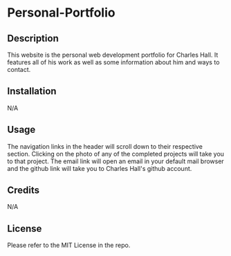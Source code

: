 # Personal-Portfolio

## Description 

This website is the personal web development portfolio for Charles Hall. It features all of his work as well as some information about him and ways to contact.

## Installation

N/A

## Usage 

The navigation links in the header will scroll down to their respective section. Clicking on the photo of any of the completed projects will take you to that project. The email link will open an email in your default mail browser and the github link will take you to Charles Hall's github account.

## Credits

N/A

## License

Please refer to the MIT License in the repo.